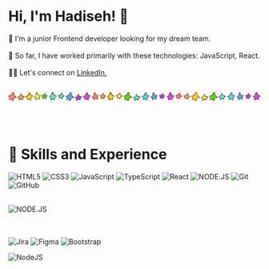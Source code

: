 # Hi, I'm Hadiseh! 👋
🚀 I'm a junior Frontend developer looking for my dream team.<br><br>📖 So far, I have worked primarily with these technologies: JavaScript, React.<br><br>💁‍♀️ Let's connect on <a href="https://www.linkedin.com/in/hadiseh-rashidi/" rel="nofollow">LinkedIn.</a>

<br>


<div style="text-align: center;">
    <img src="https://github.com/carolstran/carolstran/raw/main/stars.gif" style="max-width: 100%; display: inline-block;">
</div>

<br><br>

# 🔧 Skills and Experience
![HTML5](https://img.shields.io/badge/html5-%23E34F26.svg?style=for-the-badge&logo=html5&logoColor=white) ![CSS3](https://img.shields.io/badge/css3-%231572B6.svg?style=for-the-badge&logo=css3&logoColor=white) ![JavaScript](https://img.shields.io/badge/javascript-%23323330.svg?style=for-the-badge&logo=javascript&logoColor=%23F7DF1E) ![TypeScript](https://img.shields.io/badge/typescript-%23007ACC.svg?style=for-the-badge&logo=typescript&logoColor=white) ![React](https://img.shields.io/badge/react-%2320232a.svg?style=for-the-badge&logo=react&logoColor=%2361DAFB) ![NODE.JS](https://img.shields.io/badge/node.js-6DA55F?style=for-the-badge&amp;logo=node.js&amp;logoColor=white)
![Git](https://img.shields.io/badge/git-%23F05033.svg?style=for-the-badge&logo=git&logoColor=white) ![GitHub](https://img.shields.io/badge/github-%23121011.svg?style=for-the-badge&logo=github&logoColor=white) 
<br><br>

![NODE.JS](https://img.shields.io/badge/node.js-6DA55F?style=for-the-badge&amp;logo=node.js&amp;logoColor=white)

<br><br>
![Jira](https://img.shields.io/badge/jira-%230A0FFF.svg?style=for-the-badge&logo=jira&logoColor=white) ![Figma](https://img.shields.io/badge/figma-%23F24E1E.svg?style=for-the-badge&logo=figma&logoColor=white) ![Bootstrap](https://img.shields.io/badge/bootstrap-%238511FA.svg?style=for-the-badge&logo=bootstrap&logoColor=white)


<!-- Proudly created with GPRM ( https://gprm.itsvg.in ) -->

<img src="https://camo.githubusercontent.com/8477a50d7210f0f3bf15fbe5b44809296b75f2101a2927818599d72c8ea72cef/68747470733a2f2f696d672e736869656c64732e696f2f62616467652f6e6f64652e6a732d3644413535463f7374796c653d666f722d7468652d6261646765266c6f676f3d6e6f64652e6a73266c6f676f436f6c6f723d7768697465" alt="NodeJS" data-canonical-src="https://img.shields.io/badge/node.js-6DA55F?style=for-the-badge&amp;logo=node.js&amp;logoColor=white" style="max-width: 100%;">

